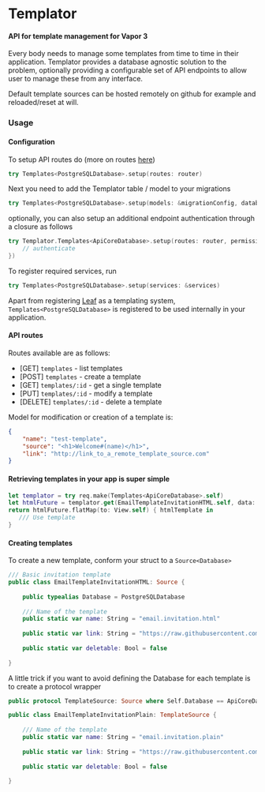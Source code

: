 # Templator

#### API for template management for Vapor 3

Every body needs to manage some templates from time to time in their application. Templator provides a database agnostic solution to the problem, optionally providing a configurable set of API endpoints to allow user to manage these from any interface.

Default template sources can be hosted remotely on github for example and reloaded/reset at will.

### Usage

#### Configuration

To setup API routes do (more on routes [here](#api_routes))

```swift
try Templates<PostgreSQLDatabase>.setup(routes: router)
```

Next you need to add the Templator table / model to your migrations

```swift
try Templates<PostgreSQLDatabase>.setup(models: &migrationConfig, database: .db)
```

optionally, you can also setup an additional endpoint authentication through a closure as follows


```swift
try Templator.Templates<ApiCoreDatabase>.setup(routes: router, permissionCheck: { (routeEnumValue, req) -> EventLoopFuture<Bool> in
    // authenticate
})
```

To register required services, run

```swift
try Templates<PostgreSQLDatabase>.setup(services: &services)
```
Apart from registering [Leaf]() as a templating system, `Templates<PostgreSQLDatabase>` is registered to be used internally in your application.

#### API routes

Routes available are as follows:

* [GET] `templates` - list templates
* [POST] `templates` - create a template
* [GET] `templates/:id` - get a single template
* [PUT] `templates/:id` - modify a template
* [DELETE] `templates/:id` - delete a template

Model for modification or creation of a template is:

```json
{
	"name": "test-template",
	"source": "<h1>Welcome#(name)</h1>",
	"link": "http://link_to_a_remote_template_source.com"
}
```

#### Retrieving templates in your app is super simple

```swift
let templator = try req.make(Templates<ApiCoreDatabase>.self)
let htmlFuture = templator.get(EmailTemplateInvitationHTML.self, data: templateModel, on: req)
return htmlFuture.flatMap(to: View.self) { htmlTemplate in
   /// Use template
}
```

#### Creating templates

To create a new template, conform your struct to a `Source<Database>`

```swift
/// Basic invitation template
public class EmailTemplateInvitationHTML: Source {
	
	public typealias Database = PostgreSQLDatabase
    
    /// Name of the template
    public static var name: String = "email.invitation.html"
    
    public static var link: String = "https://raw.githubusercontent.com/LiveUI/ApiCore/master/Resources/Templates/email.invitation.html.leaf"
    
    public static var deletable: Bool = false
    
}
```

A little trick if you want to avoid defining the Database for each template is to create a protocol wrapper

```swift
public protocol TemplateSource: Source where Self.Database == ApiCoreDatabase { }

public class EmailTemplateInvitationPlain: TemplateSource {
    
    /// Name of the template
    public static var name: String = "email.invitation.plain"
    
    public static var link: String = "https://raw.githubusercontent.com/LiveUI/ApiCore/master/Resources/Templates/email.invitation.plain.leaf"
    
    public static var deletable: Bool = false
    
}
```

